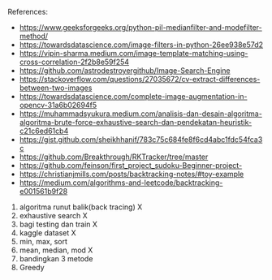 References:
- https://www.geeksforgeeks.org/python-pil-medianfilter-and-modefilter-method/
- https://towardsdatascience.com/image-filters-in-python-26ee938e57d2
- https://vipin-sharma.medium.com/image-template-matching-using-cross-correlation-2f2b8e59f254
- https://github.com/astrodestroyergithub/Image-Search-Engine
- https://stackoverflow.com/questions/27035672/cv-extract-differences-between-two-images
- https://towardsdatascience.com/complete-image-augmentation-in-opencv-31a6b02694f5
- https://muhammadsyukura.medium.com/analisis-dan-desain-algoritma-algoritma-brute-force-exhaustive-search-dan-pendekatan-heuristik-c21c6ed61cb4
- https://gist.github.com/sheikhhanif/783c75c684fe8f6cd4abc1fdc54fca3c
- https://github.com/Breakthrough/RKTracker/tree/master
- https://github.com/feinson/first_project_sudoku-Beginner-project-
- https://christianjmills.com/posts/backtracking-notes/#toy-example
- https://medium.com/algorithms-and-leetcode/backtracking-e001561b9f28


1. algoritma runut balik(back tracing) X
2. exhaustive search X 
5. bagi testing dan train X
6. kaggle dataset X
7. min, max, sort 
8. mean, median, mod X
9. bandingkan 3 metode
10. Greedy 